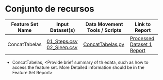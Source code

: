 # Conjunto de recursos

| Feature Set Name | Input Dataset(s) | Data Movement Tools / Scripts | Link to Report  |
|------------------|------------------|-------------------------------|-----------------|
| ConcatTabelas | [01_Steps.csv](/Data/Raw/01_Steps.csv) [02_Sleep.csv](/Data/Raw/01_Sleep.csv) | [ConcatTabelas.py](/Code/DataPrep/ConcatTabelas.py) | [Processed Dataset 1 Report](/Docs/DataReport/) |

- ConcatTabelas, <Provide brief summary of th edata, such as how to access the feature set. More Detailed information should be in the Feature Set Report>
